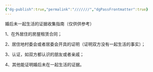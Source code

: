```yaml
---
{"dg-publish":true,"permalink":"///////","dgPassFrontmatter":true}
---
```


婚后未一起生活的证据收集指南（仅供供参考）

1、在外居住的房屋租赁合同；

2、居住地村委会或者居委会开具的证明（证明双方没有一起生活的事实）；

3、认证，如双方都认识的朋友或者亲戚；

4、其他能证明婚后未在一起生活的证据。